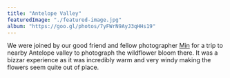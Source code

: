 ```yaml
---
title: "Antelope Valley"
featuredImage: "./featured-image.jpg"
album: "https://goo.gl/photos/7yFWrN9AyJ3qHHs19"
---
```

We were joined by our good friend and fellow photographer [Min](https://twitter.com/desertmint) for a trip to nearby
Antelope valley to photograph the wildflower bloom there. It was a bizzar experience as it was incredibly warm and very windy
making the flowers seem quite out of place.
